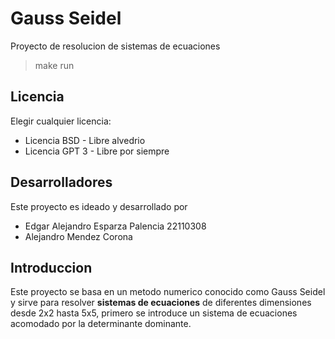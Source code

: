 # Gauss Seidel

Proyecto de resolucion de sistemas de ecuaciones 


>make run 

## Licencia 
Elegir cualquier licencia:
- Licencia BSD - Libre alvedrio 
- Licencia GPT 3 - Libre por siempre 

## Desarrolladores 

Este proyecto es ideado y desarrollado por

- Edgar Alejandro Esparza Palencia 22110308
- Alejandro Mendez Corona  

## Introduccion 

Este proyecto se basa en un metodo numerico conocido como Gauss Seidel y sirve para resolver **sistemas de ecuaciones** de diferentes dimensiones desde 2x2 hasta 5x5, primero se introduce un sistema de ecuaciones acomodado por la determinante dominante.